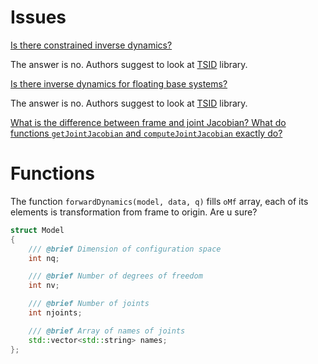 # Issues #

[Is there constrained inverse dynamics?](https://github.com/stack-of-tasks/pinocchio/issues/1052)

The answer is no. Authors suggest to look at [TSID](https://github.com/stack-of-tasks/tsid) library.

[Is there inverse dynamics for floating base systems?](https://github.com/stack-of-tasks/pinocchio/issues/1343)

The answer is no. Authors suggest to look at [TSID](https://github.com/stack-of-tasks/tsid) library.

[What is the difference between frame and joint Jacobian? What do functions `getJointJacobian` and `computeJointJacobian` exactly do?](https://github.com/stack-of-tasks/pinocchio/issues/1455)

# Functions #

The function `forwardDynamics(model, data, q)` fills `oMf` array, each of its elements is transformation from frame to origin.
Are u sure?

```c++
struct Model
{
    /// @brief Dimension of configuration space
    int nq;

    /// @brief Number of degrees of freedom
    int nv;

    /// @brief Number of joints
    int njoints;

    /// @brief Array of names of joints
    std::vector<std::string> names;
};
```
